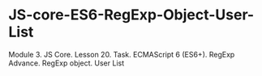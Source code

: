 # JS-core-ES6-RegExp-Object-User-List
Module 3. JS Core. Lesson 20. Task. ECMAScript 6 (ES6+). RegExp Advance. RegExp object. User List
